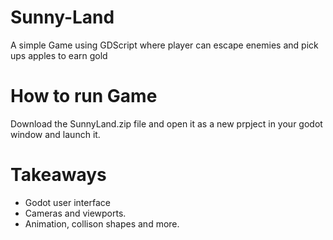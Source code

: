 # Sunny-Land

A simple Game using GDScript where player can escape enemies and pick ups apples to earn gold

# How to run Game
Download the SunnyLand.zip file and open it as a new prpject in your godot window and launch it.

# Takeaways
- Godot user interface
- Cameras and viewports.
- Animation, collison shapes and more.
